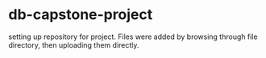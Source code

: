 # db-capstone-project
setting up repository for project.
Files were added by browsing through file directory, then uploading them directly.
